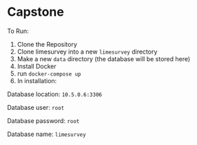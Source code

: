 # Capstone

To Run:

1. Clone the Repository
2. Clone limesurvey into a new `limesurvey` directory
3. Make a new `data` directory (the database will be stored here)
2. Install Docker
3. run `docker-compose up`
4. In installation:

  Database location: `10.5.0.6:3306`
  
  Database user: `root`
  
  Database password: `root`
  
  Database name: `limesurvey` 
  

